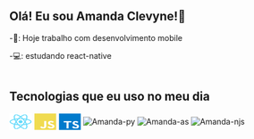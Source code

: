 ## Olá! Eu sou Amanda Clevyne!👋
-📱: Hoje trabalho com desenvolvimento mobile

-💻: estudando react-native
<Br>
<Br>
## Tecnologias que eu uso no meu dia
<div style="display: inline_block">
  <img align="center" alt="Amanda-React" height="30" width="40" src="https://raw.githubusercontent.com/devicons/devicon/master/icons/react/react-original.svg">
  <img align="center" alt="Amanda-Js" height="30" width="40" src="https://raw.githubusercontent.com/devicons/devicon/master/icons/javascript/javascript-plain.svg">
  <img align="center" alt="Amanda-Ts" height="30" width="40" src="https://raw.githubusercontent.com/devicons/devicon/master/icons/typescript/typescript-plain.svg">
  <img align="center" alt="Amanda-py" height="30" width="40" src="https://cdn.jsdelivr.net/gh/devicons/devicon/icons/python/python-original.svg">
  <img align="center" alt="Amanda-as" height="30" width="40" src="https://cdn.jsdelivr.net/gh/devicons/devicon/icons/androidstudio/androidstudio-original.svg">
  <img align="center" alt="Amanda-njs" height="30" width="40" src="https://cdn.jsdelivr.net/gh/devicons/devicon/icons/nodejs/nodejs-original.svg">
          
</div>          

